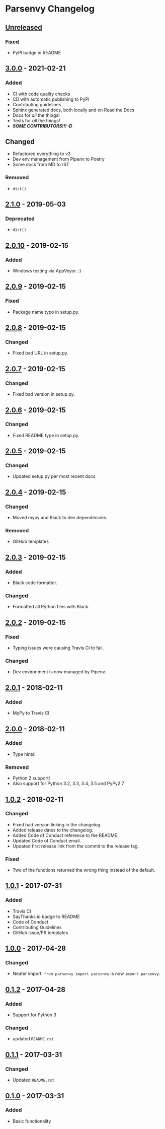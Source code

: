 # Parsenvy Changelog


<!--
headers:
Added      - new features
Changed    - changes in existing functionality
Deprecated - soon-to-be removed features
Removed    - now removed features
Fixed      - any bug fixes
Security   - in case of vulnerabilities
-->


## [Unreleased]

### Fixed
- PyPI badge in README


## [3.0.0] - 2021-02-21

### Added
- CI with code quality checks
- CD with automatic publishing to PyPI
- Contributing guidelines
- Sphinx generated docs, both locally and on Read the Docs
- Docs for _all_ the things!
- Tests for _all_ the things!
- _**SOME CONTRIBUTORS!!! :D**_

## Changed
- Refactored everything to v3
- Dev env management from Pipenv to Poetry
- Some docs from MD to rST

### Removed
- `dict()`


## [2.1.0] - 2019-05-03

### Deprecated
- `dict()`


## [2.0.10] - 2019-02-15

### Added
- Windows testing via AppVeyor. :)


## [2.0.9] - 2019-02-15

### Fixed
- Package name typo in setup.py.


## [2.0.8] - 2019-02-15

### Changed
- Fixed bad URL in setup.py.


## [2.0.7] - 2019-02-15

### Changed
- Fixed bad version in setup.py.


## [2.0.6] - 2019-02-15

### Changed
- Fixed README type in setup.py.


## [2.0.5] - 2019-02-15

### Changed
- Updated setup.py per most recent docs


## [2.0.4] - 2019-02-15

### Changed
- Moved mypy and Black to dev dependencies.

### Removed
- GitHub templates


## [2.0.3] - 2019-02-15

### Added
- Black code formatter.

### Changed
- Formatted all Python files with Black.


## [2.0.2] - 2019-02-15

### Fixed
- Typing issues were causing Travis CI to fail.

### Changed
- Dev environment is now managed by Pipenv.


## [2.0.1] - 2018-02-11

### Added
- MyPy to Travis CI


## [2.0.0] - 2018-02-11

### Added
- Type hints!

### Removed
- Python 2 support!
- Also support for Python 3.2, 3.3, 3.4, 3.5 and PyPy2.7


## [1.0.2] - 2018-02-11

### Changed
- Fixed bad version linking in the changelog.
- Added release dates to the changelog.
- Added Code of Conduct reference to the README.
- Updated Code of Conduct email.
- Updated first release link from the commit to the release tag.

### Fixed
- Two of the functions returned the wrong thing instead of the default.


## [1.0.1] - 2017-07-31

### Added
- Travis CI
- SayThanks.io badge to README
- Code of Conduct
- Contributing Guidelines
- GitHub issue/PR templates


## [1.0.0] - 2017-04-28

### Changed
- Neater import: `from parsenvy import parsenvy` is now `import parsenvy`.


## [0.1.2] - 2017-04-28

### Added
- Support for Python 3

### Changed
- updated `README.rst`


## [0.1.1] - 2017-03-31

### Changed
- Updated `README.rst`


## [0.1.0] - 2017-03-31

### Added
- Basic functionality


[Unreleased]: https://github.com/nkantar/Parsenvy/compare/3.0.0...HEAD
[3.0.0]: https://github.com/nkantar/Parsenvy/compare/2.1.0...3.0.0
[2.1.0]: https://github.com/nkantar/Parsenvy/compare/2.0.10...2.1.0
[2.0.10]: https://github.com/nkantar/Parsenvy/compare/2.0.9...2.0.10
[2.0.9]: https://github.com/nkantar/Parsenvy/compare/2.0.8...2.0.9
[2.0.8]: https://github.com/nkantar/Parsenvy/compare/2.0.7...2.0.8
[2.0.7]: https://github.com/nkantar/Parsenvy/compare/2.0.6...2.0.7
[2.0.6]: https://github.com/nkantar/Parsenvy/compare/2.0.5...2.0.6
[2.0.5]: https://github.com/nkantar/Parsenvy/compare/2.0.4...2.0.5
[2.0.4]: https://github.com/nkantar/Parsenvy/compare/2.0.3...2.0.4
[2.0.3]: https://github.com/nkantar/Parsenvy/compare/2.0.2...2.0.3
[2.0.2]: https://github.com/nkantar/Parsenvy/compare/2.0.1...2.0.2
[2.0.1]: https://github.com/nkantar/Parsenvy/compare/2.0.0...2.0.1
[2.0.0]: https://github.com/nkantar/Parsenvy/compare/1.0.2...2.0.0
[1.0.2]: https://github.com/nkantar/Parsenvy/compare/1.0.1...1.0.2
[1.0.1]: https://github.com/nkantar/Parsenvy/compare/1.0.0...1.0.1
[1.0.0]: https://github.com/nkantar/Parsenvy/compare/0.1.2...1.0.0
[0.1.2]: https://github.com/nkantar/Parsenvy/compare/0.1.1...0.1.2
[0.1.1]: https://github.com/nkantar/Parsenvy/compare/0.1.0...0.1.1
[0.1.0]: https://github.com/nkantar/Parsenvy/releases/tag/0.1.0
